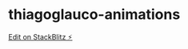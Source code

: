 # thiagoglauco-animations

[Edit on StackBlitz ⚡️](https://stackblitz.com/edit/thiagoglauco-animations)